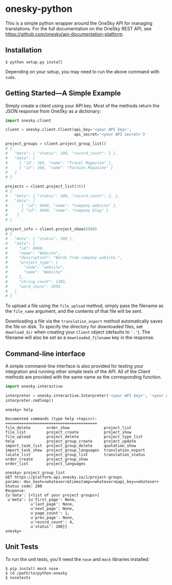 # onesky-python

This is a simple python wrapper around the OneSky API for managing
translations.  For the full documentation on the OneSky REST API, see
https://github.com/onesky/api-documentation-platform.

## Installation
```
$ python setup.py install
```

Depending on your setup, you may need to run the above command with `sudo`.

## Getting Started—A Simple Example

Simply create a client using your API key.  Most of the methods return the JSON response from OneSky as a dictionary:

```python
import onesky.client

client = onesky.client.Client(api_key='<your API key>',
                              api_secret='<your API secret>')

project_groups = client.project_group_list()
# {
#   "meta": { "status": 200, "record_count": 2 },
#   "data": [
#     { "id": 365, "name": "Travel Magazine" },
#     { "id": 366, "name": "Fashion Magazine" }
#   ]
# }

projects = client.project_list(365)
# {
#   "meta": { "status": 200, "record_count": 2, },
#   "data": [
#      { "id": 6968, "name": "Company website" },
#      { "id": 6969, "name": "Company blog" }
#    ]
# }

project_info = client.project_show(6968)
# {
#   "meta": { "status": 200 },
#   "data": {
#     "id": 6968,
#     "name": "Website",
#     "description": "Words from company website.",
#     "project_type": {
#       "code": "website",
#       "name": "Website"
#     },
#     "string_count": 1385,
#     "word_count": 2956
#   }
# }
```
To upload a file using the `file_upload` method, simply pass the
filename as the `file_name` argument, and the contents of that file
will be sent.

Downloading a file via the `translation_export` method automatically
saves the file on disk.  To specify the directory for downloaded
files, set `download_dir` when creating your `Client` object (defaults
to `'.'`).  The filename will also be set as a `downloaded_filename`
key in the response.

## Command-line interface

A simple command-line interface is also provided for testing your
integration and running other simple tests of the API.  All of the
Client methods are provided with the same name as the corresponding function.
```python
import onesky.interactive

interpreter = onesky.interactive.Interpreter('<your API key>', '<your API secret>')
interpreter.cmdloop()
```

```
onesky> help

Documented commands (type help <topic>):
========================================
file_delete       order_show               project_list
file_list         project_create           project_show
file_upload       project_delete           project_type_list
help              project_group_create     project_update
import_task_list  project_group_delete     quotation_show
import_task_show  project_group_languages  translation_export
locale_list       project_group_list       translation_status
order_create      project_group_show
order_list        project_languages

onesky> project_group_list
GET https://platform.api.onesky.io/1/project-groups
params: dev_hash=<whatever>&timestamp=<whatever>&api_key=<whatever>
Status code: 200
Response:
{u'data': [<list of your project groups>]
 u'meta': {u'first_page': None,
           u'last_page': None,
           u'next_page': None,
           u'page_count': 1,
           u'prev_page': None,
           u'record_count': 4,
           u'status': 200}}
onesky>
```

## Unit Tests

To run the unit tests, you'll need the `nose` and `mock` libraries installed:
```
$ pip install mock nose
$ cd /path/to/python-onesky
$ nosetests
```
